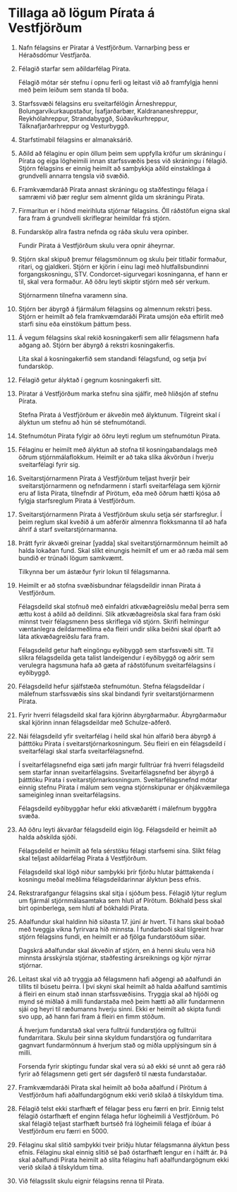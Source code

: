 # Tillaga að lögum Pírata á Vestfjörðum

1.  Nafn félagsins er Píratar á Vestfjörðum. Varnarþing þess er Héraðsdómur Vestfjarða.

2.  Félagið starfar sem aðildarfélag Pírata.

    Félagið mótar sér stefnu í opnu ferli og leitast við að framfylgja henni með þeim leiðum sem standa til boða.

4.  Starfssvæði félagsins eru sveitarfélögin Árneshreppur, Bolungarvíkurkaupstaður, Ísafjarðarbær, Kaldrananeshreppur, Reykhólahreppur, Strandabyggð, Súðavíkurhreppur, Tálknafjarðarhreppur og Vesturbyggð.

5.  Starfstímabil félagsins er almanaksárið.

6.  Aðild að félaginu er opin öllum þeim sem uppfylla kröfur um skráningu í Pírata og eiga lögheimili innan starfssvæðis þess við skráningu í félagið.
    Stjórn félagsins er einnig heimilt að samþykkja aðild einstaklinga á grundvelli annarra tengsla við svæðið.

7.  Framkvæmdaráð Pírata annast skráningu og staðfestingu félaga í samræmi við þær reglur sem almennt gilda um skráningu Pírata.

8.  Firmaritun er í hönd meirihluta stjórnar félagsins.
    Öll ráðstöfun eigna skal fara fram á grundvelli skriflegrar heimildar frá stjórn.

9. Fundarsköp allra fastra nefnda og ráða skulu vera opinber.

    Fundir Pírata á Vestfjörðum skulu vera opnir áheyrnar.

10. Stjórn skal skipuð þremur félagsmönnum og skulu þeir titlaðir formaður, ritari, og gjaldkeri.
    Stjórn er kjörin í einu lagi með hlutfallsbundinni forgangskosningu, STV.
    Condorcet-sigurvegari kosninganna, ef hann er til, skal vera formaður.
    Að öðru leyti skiptir stjórn með sér verkum.

    Stjórnarmenn tilnefna varamenn sína.

11. Stjórn ber ábyrgð á fjármálum félagsins og almennum rekstri þess.
    Stjórn er heimilt að fela framkvæmdaráði Pírata umsjón eða eftirlit með starfi sínu eða einstökum þáttum þess.

12. Á vegum félagsins skal rekið kosningakerfi sem allir félagsmenn hafa aðgang að.
    Stjórn ber ábyrgð á rekstri kosningakerfis.

    Líta skal á kosningakerfið sem standandi félagsfund, og setja því fundarsköp.

13. Félagið getur ályktað í gegnum kosningakerfi sitt.

14. Píratar á Vestfjörðum marka stefnu sína sjálfir, með hliðsjón af stefnu Pírata.

    Stefna Pírata á Vestfjörðum er ákveðin með ályktunum.
    Tilgreint skal í ályktun um stefnu að hún sé stefnumótandi.

15. Stefnumótun Pírata fylgir að öðru leyti reglum um stefnumótun Pírata.

16. Félaginu er heimilt með ályktun að stofna til kosningabandalags með öðrum stjórnmálaflokkum.
    Heimilt er að taka slíka ákvörðun í hverju sveitarfélagi fyrir sig.

17. Sveitarstjórnarmenn Pírata á Vestfjörðum teljast hverjir þeir sveitarstjórnarmenn og nefndarmenn í starfi sveitarfélaga sem kjörnir eru af lista Pírata, tilnefndir af Pírötum, eða með öðrum hætti kjósa að fylgja starfsreglum Pírata á Vestfjörðum.

18. Sveitarstjórnarmenn Pírata á Vestfjörðum skulu setja sér starfsreglur.
    Í þeim reglum skal kveðið á um aðferðir almennra flokksmanna til að hafa áhrif á starf sveitarstjórnarmanna.

19. Þrátt fyrir ákvæði greinar [yadda] skal sveitarstjórnarmönnum heimilt að halda lokaðan fund.
    Skal slíkt einungis heimilt ef um er að ræða mál sem bundið er trúnaði lögum samkvæmt.

    Tilkynna ber um ástæður fyrir lokun til félagsmanna.

20. Heimilt er að stofna svæðisbundnar félagsdeildir innan Pírata á Vestfjörðum.

    Félagsdeild skal stofnuð með einfaldri atkvæðagreiðslu meðal þerra sem ættu kost á aðild að deildinni.
    Slík atkvæðagreiðsla skal fara fram óski minnst tveir félagsmenn þess skriflega við stjórn.
    Skrifi helmingur væntanlegra deildarmeðlima eða fleiri undir slíka beiðni skal óþarft að láta atkvæðagreiðslu fara fram.

    Félagsdeild getur haft eingöngu eyðibyggð sem starfssvæði sitt.
    Til slíkra félagsdeilda geta talist landeigendur í eyðibyggð og aðrir sem verulegra hagsmuna hafa að gæta af ráðstöfunum sveitarfélagsins í eyðibyggð.

21. Félagsdeild hefur sjálfstæða stefnumótun.
    Stefna félagsdeildar í málefnum starfssvæðis síns skal bindandi fyrir sveitarstjórnarmenn Pírata.

22. Fyrir hverri félagsdeild skal fara kjörinn ábyrgðarmaður.
    Ábyrgðarmaður skal kjörinn innan félagsdeildar með Schulze-aðferð.

23. Nái félagsdeild yfir sveitarfélag í heild skal hún alfarið bera ábyrgð á þátttöku Pírata í sveitarstjórnarkosningum.
    Séu fleiri en ein félagsdeild í sveitarfélagi skal starfa sveitarfélagsnefnd.

    Í sveitarfélagsnefnd eiga sæti jafn margir fulltrúar frá hverri félagsdeild sem starfar innan sveitarfélagsins.
    Sveitarfélagsnefnd ber ábyrgð á þátttöku Pírata í sveitarstjórnarkosningum.
    Sveitarfélagsnefnd mótar einnig stefnu Pírata í málum sem vegna stjórnskipunar er óhjákvæmilega sameiginleg innan sveitarfélagsins.

    Félagsdeild eyðibyggðar hefur ekki atkvæðarétt í málefnum byggðra svæða.

25. Að öðru leyti ákvarðar félagsdeild eigin lög.
    Félagsdeild er heimilt að halda aðskilda sjóði.

    Félagsdeild er heimilt að fela sérstöku félagi starfsemi sína.
    Slíkt félag skal teljast aðildarfélag Pírata á Vestfjörðum.

    Félagsdeild skal lögð niður samþykki þrír fjórðu hlutar þátttakenda í kosningu meðal meðlima félagsdeildarinnar ályktun þess efnis.

26. Rekstrarafgangur félagsins skal sitja í sjóðum þess.
    Félagið lýtur reglum um fjármál stjórnmálasamtaka sem hluti af Pírötum.
    Bókhald þess skal birt opinberlega, sem hluti af bókhaldi Pírata.

27. Aðalfundur skal haldinn hið síðasta 17. júní ár hvert.
    Til hans skal boðað með tveggja vikna fyrirvara hið minnsta.
    Í fundarboði skal tilgreint hvar stjórn félagsins fundi, en heimilt er að fjölga fundarstöðum síðar.

    Dagskrá aðalfundar skal ákveðin af stjórn, en á henni skulu vera hið minnsta ársskýrsla stjórnar, staðfesting ársreiknings og kjör nýrrar stjórnar.

28. Leitast skal við að tryggja að félagsmenn hafi aðgengi að aðalfundi án tillits til búsetu þeirra.
    Í því skyni skal heimilt að halda aðalfund samtímis á fleiri en einum stað innan starfssvæðisins.
    Tryggja skal að hljóði og mynd sé miðlað á milli fundarstaða með þeim hætti að allir fundarmenn sjái og heyri til ræðumanns hverju sinni.
    Ekki er heimilt að skipta fundi svo upp, að hann fari fram á fleiri en fimm stöðum.

    Á hverjum fundarstað skal vera fulltrúi fundarstjóra og fulltrúi fundarritara.
    Skulu þeir sinna skyldum fundarstjóra og fundarritara gagnvart fundarmönnum á hverjum stað og miðla upplýsingum sín á milli.

    Forsenda fyrir skiptingu fundar skal vera sú að ekki sé unnt að gera ráð fyrir að félagsmenn geti gert sér dagsferð til næsta fundarstaðar.

29. Framkvæmdaráði Pírata skal heimilt að boða aðalfund í Pírötum á Vestfjörðum hafi aðalfundargögnum ekki verið skilað á tilskyldum tíma.

28. Félagið telst ekki starfhæft ef félagar þess eru færri en þrír.
    Einnig telst félagið óstarfhæft ef enginn félaga hefur lögheimili á Vestfjörðum.
    Þó skal félagið teljast starfhæft burtséð frá lögheimili félaga ef íbúar á Vestfjörðum eru færri en 5000.

29. Félaginu skal slitið samþykki tveir þriðju hlutar félagsmanna ályktun þess efnis.
    Félaginu skal einnig slitið sé það óstarfhæft lengur en í hálft ár.
    Þá skal aðalfundi Pírata heimilt að slíta félaginu hafi aðalfundargögnum ekki verið skilað á tilskyldum tíma.

30. Við félagsslit skulu eignir félagsins renna til Pírata.
